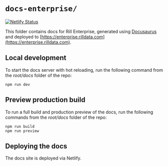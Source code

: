 # `docs-enterprise/`
[![Netlify Status](https://api.netlify.com/api/v1/badges/5f0455ca-96ee-4815-a2fb-4b6a4803b4f5/deploy-status)](https://app.netlify.com/sites/rill-enterprise-docs/deploys)

This folder contains docs for Rill Enterprise, generated using [Docusaurus](https://docusaurus.io/) and deployed to [https://enterprise.rilldata.com](https://enterprise.rilldata.com).

## Local development

To start the docs server with hot reloading, run the following command from the _root/docs_ folder of the repo:

```
npm run dev
```

## Preview production build

To run a full build and production preview of the docs, run the following commands from the _root/docs_ folder of the repo:

```
npm run build
npm run preview
```

## Deploying the docs

The docs site is deployed via Netlify.
